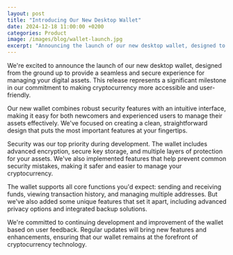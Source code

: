 ```yaml
---
layout: post
title: "Introducing Our New Desktop Wallet"
date: 2024-12-18 11:00:00 +0200
categories: Product
image: /images/blog/wallet-launch.jpg
excerpt: "Announcing the launch of our new desktop wallet, designed to provide a seamless and secure experience for managing your digital assets."
---
```


We're excited to announce the launch of our new desktop wallet, designed from the ground up to provide a seamless and secure experience for managing your digital assets. This release represents a significant milestone in our commitment to making cryptocurrency more accessible and user-friendly.

Our new wallet combines robust security features with an intuitive interface, making it easy for both newcomers and experienced users to manage their assets effectively. We've focused on creating a clean, straightforward design that puts the most important features at your fingertips.

Security was our top priority during development. The wallet includes advanced encryption, secure key storage, and multiple layers of protection for your assets. We've also implemented features that help prevent common security mistakes, making it safer and easier to manage your cryptocurrency.

The wallet supports all core functions you'd expect: sending and receiving funds, viewing transaction history, and managing multiple addresses. But we've also added some unique features that set it apart, including advanced privacy options and integrated backup solutions.

We're committed to continuing development and improvement of the wallet based on user feedback. Regular updates will bring new features and enhancements, ensuring that our wallet remains at the forefront of cryptocurrency technology.
